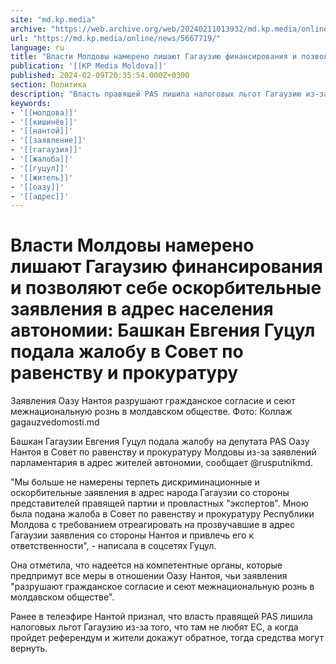 ```yaml
---
site: "md.kp.media"
archive: "https://web.archive.org/web/20240211013932/md.kp.media/online/news/5667719/"
url: "https://md.kp.media/online/news/5667719/"
language: ru
title: "Власти Молдовы намерено лишают Гагаузию финансирования и позволяют себе оскорбительные заявления в адрес населения автономии: Башкан Евгения Гуцул подала жалобу в Совет по равенству и прокуратуру"
publication: '[[KP Media Moldova]]'
published: 2024-02-09T20:35:54.000Z+0300
section: Политика
description: "Власть правящей PAS лишила налоговых льгот Гагаузию из-за того, что там не любят ЕС"
keywords:
- '[[молдова]]'
- '[[кишинёв]]'
- '[[нантой]]'
- '[[заявление]]'
- '[[гагаузия]]'
- '[[жалоба]]'
- '[[гуцул]]'
- '[[житель]]'
- '[[оазу]]'
- '[[адрес]]'
---
```


# Власти Молдовы намерено лишают Гагаузию финансирования и позволяют себе оскорбительные заявления в адрес населения автономии: Башкан Евгения Гуцул подала жалобу в Совет по равенству и прокуратуру

Заявления Оазу Нантоя разрушают гражданское согласие и сеют межнациональную рознь в молдавском обществе. Фото: Коллаж gagauzvedomosti.md

Башкан Гагаузии Евгения Гуцул подала жалобу на депутата PAS Оазу Нантоя в Совет по равенству и прокуратуру Молдовы из-за заявлений парламентария в адрес жителей автономии, сообщает @rusputnikmd.

"Мы больше не намерены терпеть дискриминационные и оскорбительные заявления в адрес народа Гагаузии со стороны представителей правящей партии и провластных "экспертов". Мною была подана жалоба в Совет по равенству и прокуратуру Республики Молдова с требованием отреагировать на прозвучавшие в адрес Гагаузии заявления со стороны Нантоя и привлечь его к ответственности", - написала в соцсетях Гуцул.

Она отметила, что надеется на компетентные органы, которые предпримут все меры в отношении Оазу Нантоя, чьи заявления "разрушают гражданское согласие и сеют межнациональную рознь в молдавском обществе".

Ранее в телеэфире Нантой признал, что власть правящей PAS лишила налоговых льгот Гагаузию из-за того, что там не любят ЕС, а когда пройдет референдум и жители докажут обратное, тогда средства могут вернуть.
